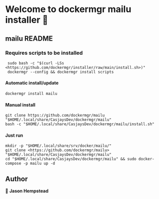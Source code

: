 # Welcome to dockermgr mailu installer 👋
  
## mailu README  
  
### Requires scripts to be installed

```shell
 sudo bash -c "$(curl -LSs <https://github.com/dockermgr/installer/raw/main/install.sh>)"
 dockermgr --config && dockermgr install scripts  
```

#### Automatic install/update  

```shell
dockermgr install mailu
```


#### Manual install

```shell
git clone https://github.com/dockermgr/mailu "$HOME/.local/share/CasjaysDev/dockermgr/mailu"
bash -c "$HOME/.local/share/CasjaysDev/dockermgr/mailu/install.sh"
```
  
#### Just run

```shell
mkdir -p "$HOME/.local/share/srv/docker/mailu/"
git clone <https://github.com/dockermgr/mailu> "$HOME/.local/share/CasjaysDev/dockermgr/mailu"
cd "$HOME/.local/share/CasjaysDev/dockermgr/mailu" && sudo docker-compose -p mailu up -d 
```

## Author  

👤 **Jason Hempstead**  
